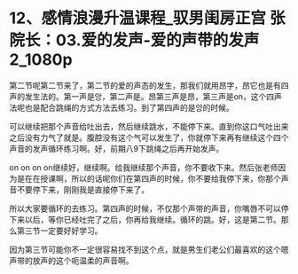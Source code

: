 # 12、感情浪漫升温课程_驭男闺房正宫 张院长：03.爱的发声-爱的声带的发声2_1080p

第二节呢第二节来了，第二节的爱的声态的发生，那我们就用昂字，昂它也是有四声的发生法的。第一声是앙，第二声是。昂第三声是昂，第三声是on，这个四声法呢也是配合跳绳的方式方法去练习。到了第四声的是앙的时候。

可以继续把那个声音给吐出去，然后继续跳水，不能停下来。直到你这口气吐出来之后没有力气了就是。腹腔没有这个气可以发生了，你就停下来再有继续这个四个声音的发声循环练习啊。好，前期八9下跳绳之后再开始发声。

on on on on继续好，继续啊。给我继续那个声音，你不要收下来。然后张老师因为是在在授课啊，所以的话呢你们在第四声的时候，你不要给我停下来，你那个声音不要停下来，刚刚我是直接停下来了。

所以大家要循环的去练习。第四声的时候，不仅那个声带的声音，你嘴唇不可以停下来以后，等你已经吐完了之后，你再给我继续。循环的跳。好，这是第二节。那么第三节一定要好好学习。

因为第三节可能你不一定很容易找不到这个点，就是男生们老公们最喜欢的这个嗯声带的放声的这个呃温柔的声音啊。

